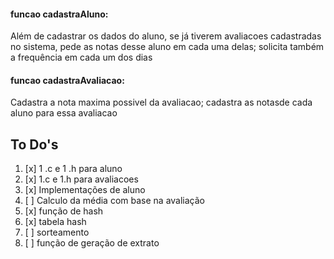 #### funcao cadastraAluno:
Além de cadastrar os dados do aluno, se já tiverem avaliacoes cadastradas no sistema, pede as notas desse aluno em cada uma delas; solicita também a frequência em cada um dos dias

#### funcao cadastraAvaliacao:
Cadastra a nota maxima possivel da avaliacao; cadastra as notasde cada aluno para essa avaliacao

## To Do's
1. [x] 1 .c e 1 .h para aluno
2. [x] 1.c e 1.h para avaliacoes
3. [x] Implementações de aluno
4. [ ] Calculo da média com base na avaliação
5. [x] função de hash
6. [x] tabela hash
7. [ ] sorteamento
8. [ ] função de geração de extrato
 